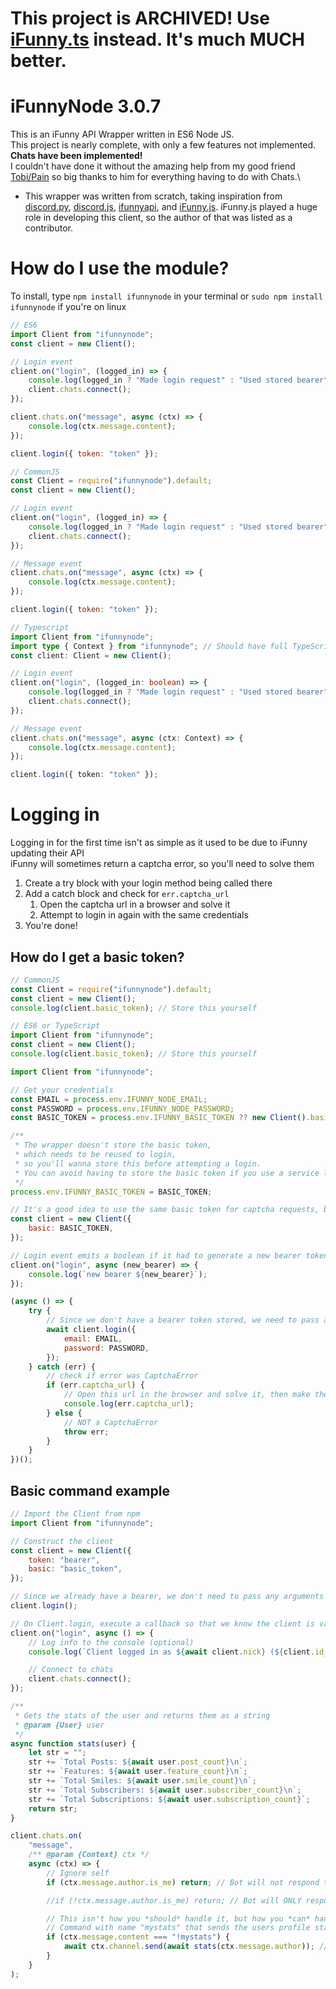 # This project is ARCHIVED! Use [iFunny.ts](https://github.com/ifunny-co/iFunny.ts) instead. It's much MUCH better.

# iFunnyNode 3.0.7

This is an iFunny API Wrapper written in ES6 Node JS.\
This project is nearly complete, with only a few features not implemented.\
**Chats have been implemented!**\
I couldn't have done it without the amazing help from my good friend [Tobi/Pain](https://github.com/baiinss) so big thanks to him for everything having to do with Chats.\

-   This wrapper was written from scratch, taking inspiration from
    [discord.py](https://github.com/Rapptz/discord.py),
    [discord.js](https://github.com/discordjs/discord.js),
    [ifunnyapi](https://github.com/EamonTracey/ifunnyapi),
    and [iFunny.js](https://github.com/gastrodon/iFunny.js). iFunny.js played a huge role in developing this client, so the author of that was listed as a contributor.

# How do I use the module?

To install, type `npm install ifunnynode` in your terminal or `sudo npm install ifunnynode` if you're on linux

```js
// ES6
import Client from "ifunnynode";
const client = new Client();

// Login event
client.on("login", (logged_in) => {
	console.log(logged_in ? "Made login request" : "Used stored bearer");
	client.chats.connect();
});

client.chats.on("message", async (ctx) => {
	console.log(ctx.message.content);
});

client.login({ token: "token" });
```

```js
// CommonJS
const Client = require("ifunnynode").default;
const client = new Client();

// Login event
client.on("login", (logged_in) => {
	console.log(logged_in ? "Made login request" : "Used stored bearer");
	client.chats.connect();
});

// Message event
client.chats.on("message", async (ctx) => {
	console.log(ctx.message.content);
});

client.login({ token: "token" });
```

```ts
// Typescript
import Client from "ifunnynode";
import type { Context } from "ifunnynode"; // Should have full TypeScript support, excluding events (will be worked on)
const client: Client = new Client();

// Login event
client.on("login", (logged_in: boolean) => {
	console.log(logged_in ? "Made login request" : "Used stored bearer");
	client.chats.connect();
});

// Message event
client.chats.on("message", async (ctx: Context) => {
	console.log(ctx.message.content);
});

client.login({ token: "token" });
```

# Logging in

Logging in for the first time isn't as simple as it used to be due to iFunny updating their API\
iFunny will sometimes return a captcha error, so you'll need to solve them

1. Create a try block with your login method being called there
2. Add a catch block and check for `err.captcha_url`
    1. Open the captcha url in a browser and solve it
    2. Attempt to login in again with the same credentials
3. You're done!

## How do I get a basic token?

```js
// CommonJS
const Client = require("ifunnynode").default;
const client = new Client();
console.log(client.basic_token); // Store this yourself
```

```js
// ES6 or TypeScript
import Client from "ifunnynode";
const client = new Client();
console.log(client.basic_token); // Store this yourself
```

```js
import Client from "ifunnynode";

// Get your credentials
const EMAIL = process.env.IFUNNY_NODE_EMAIL;
const PASSWORD = process.env.IFUNNY_NODE_PASSWORD;
const BASIC_TOKEN = process.env.IFUNNY_BASIC_TOKEN ?? new Client().basic_token; // Generates a new basic token.

/**
 * The wrapper doesn't store the basic token,
 * which needs to be reused to login,
 * so you'll wanna store this before attempting a login.
 * You can avoid having to store the basic token if you use a service like 2captcha to solve captchas programatically.
 */
process.env.IFUNNY_BASIC_TOKEN = BASIC_TOKEN;

// It's a good idea to use the same basic token for captcha requests, but you aren't required to pass in a basic token.
const client = new Client({
	basic: BASIC_TOKEN,
});

// Login event emits a boolean if it had to generate a new bearer token.
client.on("login", async (new_bearer) => {
	console.log(`new bearer ${new_bearer}`);
});

(async () => {
	try {
		// Since we don't have a bearer token stored, we need to pass an email and a password
		await client.login({
			email: EMAIL,
			password: PASSWORD,
		});
	} catch (err) {
		// check if error was CaptchaError
		if (err.captcha_url) {
			// Open this url in the browser and solve it, then make the request again, using the same basic token
			console.log(err.captcha_url);
		} else {
			// NOT a CaptchaError
			throw err;
		}
	}
})();
```

## Basic command example

```js
// Import the Client from npm
import Client from "ifunnynode";

// Construct the client
const client = new Client({
	token: "bearer",
	basic: "basic_token",
});

// Since we already have a bearer, we don't need to pass any arguments
client.login();

// On Client.login, execute a callback so that we know the client is valid
client.on("login", async () => {
	// Log info to the console (optional)
	console.log(`Client logged in as ${await client.nick} (${client.id_sync})`);

	// Connect to chats
	client.chats.connect();
});

/**
 * Gets the stats of the user and returns them as a string
 * @param {User} user
 */
async function stats(user) {
	let str = "";
	str += `Total Posts: ${await user.post_count}\n`;
	str += `Features: ${await user.feature_count}\n`;
	str += `Total Smiles: ${await user.smile_count}\n`;
	str += `Total Subscribers: ${await user.subscriber_count}\n`;
	str += `Total Subscriptions: ${await user.subscription_count}`;
	return str;
}

client.chats.on(
	"message",
	/** @param {Context} ctx */
	async (ctx) => {
		// Ignore self
		if (ctx.message.author.is_me) return; // Bot will not respond to itself

		//if (!ctx.message.author.is_me) return; // Bot will ONLY respond to itself

		// This isn't how you *should* handle it, but how you *can* handle it.
		// Command with name "mystats" that sends the users profile stats
		if (ctx.message.content === "!mystats") {
			await ctx.channel.send(await stats(ctx.message.author)); // Send the user their stats
		}
	}
);
```
